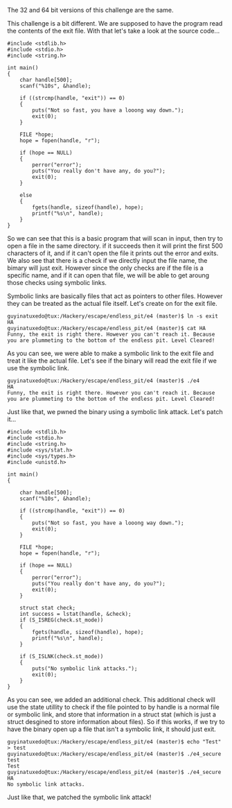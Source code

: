 The 32 and 64 bit versions of this challenge are the same.

This challenge is a bit different. We are supposed to have the program read the contents of the exit file. With that let's take a look at the source code...

```
#include <stdlib.h>
#include <stdio.h>
#include <string.h>

int main()
{
	char handle[500];
	scanf("%10s", &handle);

	if ((strcmp(handle, "exit")) == 0)
	{
		puts("Not so fast, you have a looong way down.");
		exit(0);
	}

	FILE *hope;
	hope = fopen(handle, "r");

	if (hope == NULL)
	{
		perror("error");
		puts("You really don't have any, do you?");
		exit(0);
	}

	else
	{
		fgets(handle, sizeof(handle), hope);
		printf("%s\n", handle);
	}
}
```

So we can see that this is a basic program that will scan in input, then try to open a file in the same directory. if it succeeds then it will print the first 500 characters of it, and if it can't open the file it prints out the error and exits. We also see that there is a check if we directly input the file name, the bimary will just exit. However since the only checks are if the file is a specific name, and if it can open that file, we will be able to get aroung those checks using symbolic links.

Symbolic links are basically files that act as pointers to other files. However they can be treated as the actual file itself. Let's create on for the exit file.

```
guyinatuxedo@tux:/Hackery/escape/endless_pit/e4 (master)$ ln -s exit HA
guyinatuxedo@tux:/Hackery/escape/endless_pit/e4 (master)$ cat HA
Funny, the exit is right there. However you can't reach it. Because you are plummeting to the bottom of the endless pit. Level Cleared!
```

As you can see, we were able to make a symbolic link to the exit file and treat it like the actual file. Let's see if the binary will read the exit file if we use the symbolic link.

```
guyinatuxedo@tux:/Hackery/escape/endless_pit/e4 (master)$ ./e4 
HA
Funny, the exit is right there. However you can't reach it. Because you are plummeting to the bottom of the endless pit. Level Cleared!

```

Just like that, we pwned the binary using a symbolic link attack. Let's patch it...

```
#include <stdlib.h>
#include <stdio.h>
#include <string.h>
#include <sys/stat.h>
#include <sys/types.h>
#include <unistd.h>

int main()
{

	char handle[500];
	scanf("%10s", &handle);

	if ((strcmp(handle, "exit")) == 0)
	{
		puts("Not so fast, you have a looong way down.");
		exit(0);
	}

	FILE *hope;
	hope = fopen(handle, "r");
	
	if (hope == NULL)
	{
		perror("error");
		puts("You really don't have any, do you?");
		exit(0);
	}

	struct stat check;
	int success = lstat(handle, &check);
	if (S_ISREG(check.st_mode))
	{
		fgets(handle, sizeof(handle), hope);
		printf("%s\n", handle);
	}

	if (S_ISLNK(check.st_mode))
	{
		puts("No symbolic link attacks.");
		exit(0);
	}	
}
```

As you can see, we added an additional check. This additional check will use the state utillity to check if the file pointed to by handle is a normal file or symbolic link, and store that information in a struct stat (which is just a struct desgined to store information about files). So if this works, if we try to have the binary open up a file that isn't a symbolic link, it should just exit.

```
guyinatuxedo@tux:/Hackery/escape/endless_pit/e4 (master)$ echo "Test" > test
guyinatuxedo@tux:/Hackery/escape/endless_pit/e4 (master)$ ./e4_secure 
test
Test
guyinatuxedo@tux:/Hackery/escape/endless_pit/e4 (master)$ ./e4_secure 
HA
No symbolic link attacks.
```

Just like that, we patched the symbolic link attack!
